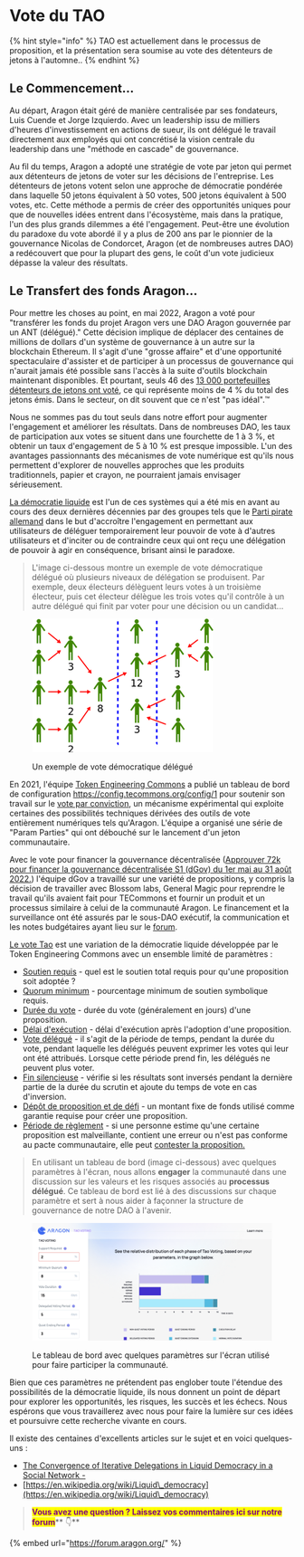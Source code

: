 # Vote du TAO

{% hint style="info" %}
TAO est actuellement dans le processus de proposition, et la présentation sera soumise au vote des détenteurs de jetons à l'automne..
{% endhint %}

## Le Commencement...

Au départ, Aragon était géré de manière centralisée par ses fondateurs, Luis Cuende et Jorge Izquierdo. Avec un leadership issu de milliers d'heures d'investissement en actions de sueur, ils ont délégué le travail directement aux employés qui ont concrétisé la vision centrale du leadership dans une "méthode en cascade" de gouvernance.

Au fil du temps, Aragon a adopté une stratégie de vote par jeton qui permet aux détenteurs de jetons de voter sur les décisions de l'entreprise. Les détenteurs de jetons votent selon une approche de démocratie pondérée dans laquelle 50 jetons équivalent à 50 votes, 500 jetons équivalent à 500 votes, etc. Cette méthode a permis de créer des opportunités uniques pour que de nouvelles idées entrent dans l'écosystème, mais dans la pratique, l'un des plus grands dilemmes a été l'engagement. Peut-être une évolution du paradoxe du vote abordé il y a plus de 200 ans par le pionnier de la gouvernance Nicolas de Condorcet, Aragon (et de nombreuses autres DAO) a redécouvert que pour la plupart des gens, le coût d'un vote judicieux dépasse la valeur des résultats.

## Le Transfert des fonds Aragon...

Pour mettre les choses au point, en mai 2022, Aragon a voté pour "transférer les fonds du projet Aragon vers une DAO Aragon gouvernée par un ANT (délégué)." Cette décision implique de déplacer des centaines de millions de dollars d'un système de gouvernance à un autre sur la blockchain Ethereum. Il s'agit d'une "grosse affaire" et d'une opportunité spectaculaire d'assister et de participer à un processus de gouvernance qui n'aurait jamais été possible sans l'accès à la suite d'outils blockchain maintenant disponibles.  Et pourtant, seuls 46 des [13 000 portefeuilles détenteurs de jetons ont voté](https://etherscan.io/token/0xa117000000f279d81a1d3cc75430faa017fa5a2e), ce qui représente moins de 4 % du total des jetons émis. Dans le secteur, on dit souvent que ce n'est "pas idéal".™

Nous ne sommes pas du tout seuls dans notre effort pour augmenter l'engagement et améliorer les résultats. Dans de nombreuses DAO, les taux de participation aux votes se situent dans une fourchette de 1 à 3 %, et obtenir un taux d'engagement de 5 à 10 % est presque impossible. L'un des avantages passionnants des mécanismes de vote numérique est qu'ils nous permettent d'explorer de nouvelles approches que les produits traditionnels, papier et crayon, ne pourraient jamais envisager sérieusement. &#x20;

[La démocratie liquide](https://en.wikipedia.org/wiki/Liquid\_democracy) est l'un de ces systèmes qui a été mis en avant au cours des deux dernières décennies par des groupes tels que le [Parti pirate allemand](https://en.wikipedia.org/wiki/Pirate\_Party\_Germany) dans le but d'accroître l'engagement en permettant aux utilisateurs de déléguer temporairement leur pouvoir de vote à d'autres utilisateurs et d'inciter ou de contraindre ceux qui ont reçu une délégation de pouvoir à agir en conséquence, brisant ainsi le paradoxe.&#x20;

> L'image ci-dessous montre un exemple de vote démocratique délégué où plusieurs niveaux de délégation se produisent. Par exemple, deux électeurs délèguent leurs votes à un troisième électeur, puis cet électeur délègue les trois votes qu'il contrôle à un autre délégué qui finit par voter pour une décision ou un candidat...

<figure><img src="../../.gitbook/assets/Delegative_democracy,_proxy_voting,_liquid_democracy.png" alt=""><figcaption><p>Un exemple de vote démocratique délégué</p></figcaption></figure>

En 2021, l'équipe [Token Engineering Commons](https://tecommons.org/) a publié un tableau de bord de configuration https://config.tecommons.org/config/1 pour soutenir son travail sur le [vote par conviction](https://medium.com/giveth/conviction-voting-a-novel-continuous-decision-making-alternative-to-governance-aa746cfb9475), un mécanisme expérimental qui exploite certaines des possibilités techniques dérivées des outils de vote entièrement numériques tels qu'Aragon. L'équipe a organisé une série de "Param Parties" qui ont débouché sur le lancement d'un jeton communautaire.

Avec le vote pour financer la gouvernance décentralisée ([Approuver 72k pour financer la gouvernance décentralisée S1 (dGov) du 1er mai au 31 août 2022.](https://voice.aragon.org/processes/#/0x21b2ea5345d2e0c941dd44ff4c43fc4683088b846ddb3234d1690b0000000008)) l'équipe dGov a travaillé sur une variété de propositions, y compris la décision de travailler avec Blossom labs, General Magic pour reprendre le travail qu'ils avaient fait pour TECommons et fournir un produit et un processus similaire à celui de la communauté Aragon. Le financement et la surveillance ont été assurés par le sous-DAO exécutif, la communication et les notes budgétaires ayant lieu sur le [forum](https://forum.aragon.org/t/financial-proposal-demoing-a-tao-voting-dao/3622).

[Le vote Tao](https://token-engineering-commons.gitbook.io/tec-handbook/governance/voting-tools-and-methods/tao-voting) est une variation de la démocratie liquide développée par le Token Engineering Commons avec un ensemble limité de paramètres :

* [Soutien requis](https://forum.aragon.org/t/tao-voting-support-required/3663) - quel est le soutien total requis pour qu'une proposition soit adoptée ?&#x20;
* [Quorum minimum](https://forum.aragon.org/t/tao-voting-minimum-quorum/3664) - pourcentage minimum de soutien symbolique requis.&#x20;
* [Durée du vote](https://forum.aragon.org/t/tao-voting-vote-duration/3665) - durée du vote (généralement en jours) d'une proposition.&#x20;
* [Délai d'exécution](https://forum.aragon.org/t/tao-voting-execution-delay/3668) - délai d'exécution après l'adoption d'une proposition.&#x20;
* [Vote délégué](https://forum.aragon.org/t/tao-voting-delegated-voting-period/3666) - il s'agit de la période de temps, pendant la durée du vote, pendant laquelle les délégués peuvent exprimer les votes qui leur ont été attribués. Lorsque cette période prend fin, les délégués ne peuvent plus voter.&#x20;
* [Fin silencieuse](https://forum.aragon.org/t/tao-voting-quiet-ending-period-and-quiet-ending-extension/3667) - vérifie si les résultats sont inversés pendant la dernière partie de la durée du scrutin et ajoute du temps de vote en cas d'inversion.&#x20;
* [Dépôt de proposition et de défi](https://forum.aragon.org/t/deposit-and-challenge-deposit/3669) - un montant fixe de fonds utilisé comme garantie requise pour créer une proposition.&#x20;
* [Période de règlement](https://forum.aragon.org/t/settlement-period/3670) - si une personne estime qu'une certaine proposition est malveillante, contient une erreur ou n'est pas conforme au pacte communautaire, elle peut [contester la proposition.](https://forum.1hive.org/t/disputable-honey-pot-celeste-and-agreement-user-process/1343)

> En utilisant un tableau de bord (image ci-dessous) avec quelques paramètres à l'écran, nous allons **engager** la communauté dans une discussion sur les valeurs et les risques associés au **processus délégué**. Ce tableau de bord est lié à des discussions sur chaque paramètre et sert à nous aider à façonner la structure de gouvernance de notre DAO à l'avenir.

<figure><img src="../../.gitbook/assets/tao2.png" alt=""><figcaption><p>Le tableau de bord avec quelques paramètres sur l'écran utilisé pour faire participer la communauté.</p></figcaption></figure>

Bien que ces paramètres ne prétendent pas englober toute l'étendue des possibilités de la démocratie liquide, ils nous donnent un point de départ pour explorer les opportunités, les risques, les succès et les échecs. Nous espérons que vous travaillerez avec nous pour faire la lumière sur ces idées et poursuivre cette recherche vivante en cours.



Il existe des centaines d'excellents articles sur le sujet et en voici quelques-uns :

* [The Convergence of Iterative Delegations in Liquid Democracy in a Social Network -](https://arxiv.org/pdf/1904.05775.pdf)
* [https://en.wikipedia.org/wiki/Liquid\_democracy](https://en.wikipedia.org/wiki/Liquid\_democracy)



> <mark style="color:purple;">**Vous avez une question ? Laissez vos commentaires ici sur notre forum**</mark>** 👇**

{% embed url="https://forum.aragon.org/" %}
